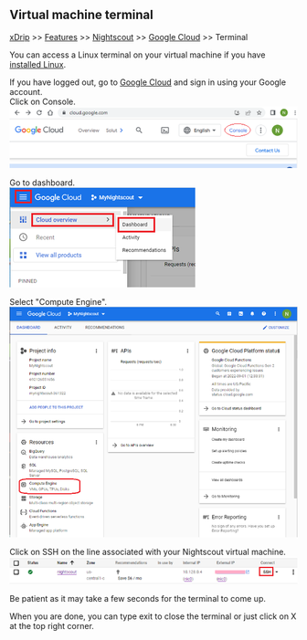 ## Virtual machine terminal
[xDrip](../../README.md) >> [Features](../Features_page) >> [Nightscout](../Nightscout_page) >> [Google Cloud](./GoogleCloud) >> Terminal  
  
You can access a Linux terminal on your virtual machine if you have [installed Linux](./NS_Install).  
  
If you have logged out, go to [Google Cloud](https://cloud.google.com/) and sign in using your Google account.  
Click on Console.  
![](./images/Console.png)  
  
Go to dashboard.  
![](./images/Dashboard.png)    
  
Select "Compute Engine".  
![](./images/Dash.png)    
  
Click on SSH on the line associated with your Nightscout virtual machine.  
![](./images/SSH.png)  
  
Be patient as it may take a few seconds for the terminal to come up.  
    
When you are done, you can type exit to close the terminal or just click on X at the top right corner.  
  
